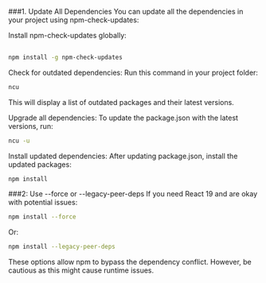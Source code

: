 

###1. Update All Dependencies
You can update all the dependencies in your project using npm-check-updates:

Install npm-check-updates globally:

```bash
 
npm install -g npm-check-updates
```
Check for outdated dependencies: Run this command in your project folder:

```bash
ncu
```
This will display a list of outdated packages and their latest versions.



Upgrade all dependencies: To update the package.json with the latest versions, run:
```bash
ncu -u
````

Install updated dependencies: After updating package.json, install the updated packages:
```bash
npm install
```

###2: Use --force or --legacy-peer-deps
If you need React 19 and are okay with potential issues:
```bash
npm install --force
```
Or:
```bash
npm install --legacy-peer-deps
```
These options allow npm to bypass the dependency conflict. However, be cautious as this might cause runtime issues.
